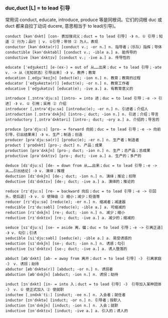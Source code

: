 ### duc,duct [L] = to lead 引导

常用词 conduct, educate, introduce, produce 等是同根词。它们的词根 duc 或 duct 都来自拉丁动词 ducere, 意思相当于 to lead(引导)。

    conduct [kənˈdʌkt] [con- 表加强词义；duct = to lead 引导] -》 n. ① 引导；知道 ② 行为；品行 | v. ①引导；带领 ② 为人，表现
    conductor [kənˈdʌktə(r)] [conduct v.; -or n.] n. 指导者；（乐队）指挥；导体
    conductible [kən'dʌktəbl] [conduct v.; -ible a.] a. 能传导的
    conductive [kənˈdʌktɪv] [conduct v.; -ive a.] a. 传导性的

    educate [ˈedʒukeɪt] [e-(ex-) = out of 从……出来；duc = to lead 引导；-ate v. -> 从（无知状态）引导出来] -》 v. 教养；教育
    education [ˌedʒuˈkeɪʃn] [educt(e); -ion n.] n. 教育；教育的过程
    educator [ˈedʒukeɪtə(r)] [educt(e); -or n.] n. 教育工作者
    educative [ˈedʒukətɪv] [educat(e); -ive a.] a. 有教育意义的

    introduce [ˌɪntrəˈdjuːs] [intro- = into 进；duc = to lead 引导；-e -> 引进] -》 v. ① 引用；采用 ② 介绍
    introducer [,ɪntrə'djuːsə] [introduc(e); -er n.] n. 引进者；介绍人
    introduction [ˌɪntrəˈdʌkʃn] [intro-; duct; -ion n.] n. 引进；介绍；导言
    introductory [ˌɪntrəˈdʌktəri] [intro-; duct; -ory a.] a. 介绍的；导言的

    produce [prəˈdjuːs] [pro- = forward 向前；duc = to lead 引导；-e -> 向前引导，引出结果来] -》 v. 生产；制造；创造
    producer [prəˈdjuːsə(r)] [produc(e); -er n.] n. 生产者；制造者
    product [ˈprɒdʌkt] [pro-; duct] n. 产品；成果
    production [prəˈdʌkʃn] [pro-; duct; -ion n.] n. 生产；总产品；总成果
    productive [prəˈdʌktɪv] [pro-; duct; -ive a.] a. 生产的；多产的

    deduce [dɪˈdjuːs] [de- = down from 从……出来；duc = to lead 引导；-e -> 从……引出结论] -》 v. 演绎；推理
    deduction [dɪˈdʌkʃn] [de-; duct; -ion n.] n. 演绎；推论；扣除
    deductive [dɪˈdʌktɪv] [de-; duct; -ive a.] a. 演绎的；推论的

    reduce [rɪˈdjuːs] [re- = backward 向后；duc = to lead 引导；-e -> 引回头，使后退] -》 v. ① 使降级 ② 缩小；减少；贬值等
    reducer [rɪ'djuːsə] [reduc(e); -er n.] n. 缩减者；减速器
    reducible [rɪˈduːsəbl] [reduc(e); -ible a.] a. 可缩减的
    reduction [rɪˈdʌkʃn] [re-; duct; -ion n.] n. 减少；缩小
    reductive [rɪˈdʌktɪv] [re-; duct; -ive a.] a. 减少的；缩减的

    seduce [sɪˈdjuːs] [se- = aside 离，偏；duc = to lead 引导；-e -> 引离正道] -》 v. 勾引；引诱
    seducible [si'dju:səbl] [seduc(e); -ible a.] a. 易受诱惑的
    seduction [sɪˈdʌkʃn] [se-; duct; -ion n.] n. 诱惑；勾引
    seductive [sɪˈdʌktɪv] [se-; duct; -ive a.] a. 诱人堕落的

    abduct [æbˈdʌkt] [ab- = away from 离开；duct = to lead 引导] -》 引离家庭 -》 v. 诱拐；劫持
    abductor [æbˈdʌktə(r)] [abduct; -or n.] n. 诱拐者
    abduction [æbˈdʌkʃn] [abduct; -ion n.] n. 诱拐；劫持

    induct [ɪnˈdʌkt] [in- = into 入；duct = to lead 引导] -》 引导加入某种团体 -》 v. ① 使正式加入 ② 使就职
    inductee [ˌɪndʌkˈtiː] [induct; -ee n.] n. 入会者；就任者
    inductor [ɪn'dʌktə] [induct; -or n.] n. 引导者；授职人
    induction [ɪnˈdʌkʃn] [induct; -ion n.] n. 入会；就职
    inductive [ɪnˈdʌktɪv] [induct; -ive a.] a. 引入的；诱人的

    